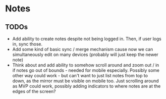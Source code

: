 # Notes

## TODOs
- Add ability to create notes despite not being logged in. Then, if user logs in, sync those. 
- Add some kind of basic sync / merge mechanism cause now we can simultaneously edit on many devices (probably will just keep the newer note)
- Think about and add ability to somehow scroll around and zoom out / in if notes go out of bounds - needed for mobile especially. Possibly some other way could work - but can't want to just list notes from top to down, as the mirror must be visible on mobile too. Just scrolling around as MVP could work, possibly adding indicators to where notes are at the edges of the screen?

